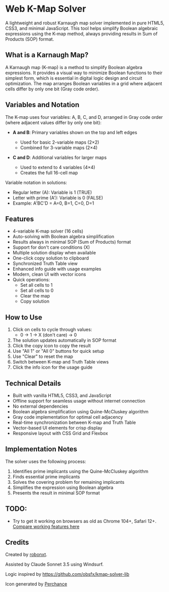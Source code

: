 # Web K-Map Solver

A lightweight and robust Karnaugh map solver implemented in pure HTML5, CSS3, and minimal JavaScript. This tool helps simplify Boolean algebraic expressions using the K-map method, always providing results in Sum of Products (SOP) format.

## What is a Karnaugh Map?

A Karnaugh map (K-map) is a method to simplify Boolean algebra expressions. It provides a visual way to minimize Boolean functions to their simplest form, which is essential in digital logic design and circuit optimization. The map arranges Boolean variables in a grid where adjacent cells differ by only one bit (Gray code order).

## Variables and Notation

The K-map uses four variables: A, B, C, and D, arranged in Gray code order (where adjacent values differ by only one bit):

- **A and B**: Primary variables shown on the top and left edges
  - Used for basic 2-variable maps (2×2)
  - Combined for 3-variable maps (2×4)

- **C and D**: Additional variables for larger maps
  - Used to extend to 4 variables (4×4)
  - Creates the full 16-cell map

Variable notation in solutions:
- Regular letter (A): Variable is 1 (TRUE)
- Letter with prime (A'): Variable is 0 (FALSE)
- Example: A'BC'D = A=0, B=1, C=0, D=1

## Features

- 4-variable K-map solver (16 cells)
- Auto-solving with Boolean algebra simplification
- Results always in minimal SOP (Sum of Products) format
- Support for don't care conditions (X)
- Multiple solution display when available
- One-click copy solution to clipboard
- Synchronized Truth Table view
- Enhanced info guide with usage examples
- Modern, clean UI with vector icons
- Quick operations:
  - Set all cells to 1
  - Set all cells to 0
  - Clear the map
  - Copy solution

## How to Use

1. Click on cells to cycle through values:
   - 0 → 1 → X (don't care) → 0
2. The solution updates automatically in SOP format
3. Click the copy icon to copy the result
4. Use "All 1" or "All 0" buttons for quick setup
5. Use "Clear" to reset the map
6. Switch between K-map and Truth Table views
7. Click the info icon for the usage guide

## Technical Details

- Built with vanilla HTML5, CSS3, and JavaScript
- Offline support for seamless usage without internet connection
- No external dependencies
- Boolean algebra simplification using Quine-McCluskey algorithm
- Gray code implementation for optimal cell adjacency
- Real-time synchronization between K-map and Truth Table
- Vector-based UI elements for crisp display
- Responsive layout with CSS Grid and Flexbox

## Implementation Notes

The solver uses the following process:
1. Identifies prime implicants using the Quine-McCluskey algorithm
2. Finds essential prime implicants
3. Solves the covering problem for remaining implicants
4. Simplifies the expression using Boolean algebra
5. Presents the result in minimal SOP format

## TODO:

- Try to get it working on browsers as old as Chrome 104+, Safari 12+. [Compare working features here](https://caniuse.com/?compare=chrome+104,safari+12&compareCats=CSS,HTML5,JS,JS%20API,Other,Security,SVG)

## Credits

Created by [robonxt](https://github.com/robonxt).

Assisted by Claude Sonnet 3.5 using Windsurf.

Logic inspired by https://github.com/obsfx/kmap-solver-lib

Icon generated by [Perchance](https://perchance.org/ai-icon-generator)
